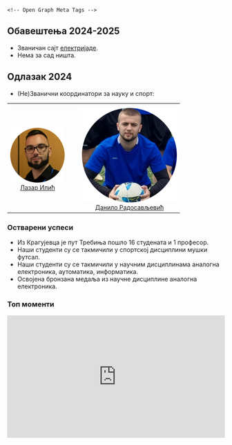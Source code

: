 <head>
  <meta charset="utf-8">
  <meta http-equiv="X-UA-Compatible" content="IE=edge">
  <meta name="viewport" content="width=device-width, initial-scale=1.0">
  <title>Електријада КГ</title>
  <link rel="apple-touch-icon" sizes="180x180" href="https://raw.githubusercontent.com/eirkg/elektrijada/refs/heads/main/.slike/apple-touch-icon.png">
  <link rel="icon" type="image/png" sizes="32x32" href="https://raw.githubusercontent.com/eirkg/elektrijada/refs/heads/main/.slike/favicon-32x32.png">
  <link rel="icon" type="image/png" sizes="16x16" href="https://raw.githubusercontent.com/eirkg/elektrijada/refs/heads/main/.slike/favicon-16x16.png">
  <link rel="manifest" href="https://raw.githubusercontent.com/eirkg/elektrijada/refs/heads/main/.slike/site.webmanifest">

    <!-- Open Graph Meta Tags -->
  <meta property="og:title" content="Електријада КГ">
  <meta property="og:image" content="https://raw.githubusercontent.com/eirkg/elektrijada/refs/heads/main/.slike/android-chrome-512x512.png">
  <meta property="og:type" content="website">
  <meta property="og:site_name" content="Електријада КГ">

    
  <!-- Add favicon link -->
  <link rel="icon" href="{{ site.favicon | default: '/.slike/favicon.ico' }}" type="image/x-icon">
  <script src="https://code.jquery.com/jquery-3.6.0.min.js"></script>
  <!-- Slick CSS -->
  <link rel="stylesheet" type="text/css" href="https://cdn.jsdelivr.net/npm/slick-carousel@1.8.1/slick/slick.css"/>
  <link rel="stylesheet" type="text/css" href="https://cdn.jsdelivr.net/npm/slick-carousel@1.8.1/slick/slick-theme.css"/>

  <!-- Slick JS -->
  <script type="text/javascript" src="https://cdn.jsdelivr.net/npm/slick-carousel@1.8.1/slick/slick.min.js"></script>


</head>

## Обавештења 2024-2025

* Званичан сајт [електријаде](https://www.elektrijada.net/).
* Нема за сад ништа.

<!-- Данило тест комит -->

## Одлазак 2024

* (Не)Званични координатори за науку и спорт:

<table style="width: 400px; text-align: center; border: none;">
  <tr>
    <td style="padding-right:20px;padding-top:10px">
      <img src="https://raw.githubusercontent.com/eirkg/elektrijada/refs/heads/main/.slike/koordinator_nauka.png" width="150" />
      <br />
      <a href="https://mail.google.com/mail/?view=cm&fs=1&tf=1&to=lazar@uni.kg.ac.rs">Лазар Илић</a>
    </td>
    <td style="padding-left:20px;padding-top: 10px;">
      <img src="https://raw.githubusercontent.com/eirkg/elektrijada/refs/heads/main/.slike/koordinator_sport.png" width="150" />
      <br />
      <a href="https://mail.google.com/mail/?view=cm&fs=1&tf=1&to=radosavljevicdanilo333@gmail.com">Данило Радосављевић</a>
    </td>
  </tr>
</table>




### Остварени успеси

 * Из Крагујевца је пут Требиња пошло 16 студената и 1 професор.
 * Наши студенти су се такмичили у спортској дисциплини мушки футсал.
 * Наши студенти су се такмичили у научним дисциплинама аналогна електроника, аутоматика, информатика.
 * Освојена бронзана медаља из научне дисциплине аналогна електроника.


### Топ моменти


<div style="position: relative; padding-bottom: 56.25%; height: 0; overflow: hidden; max-width: 100%; background: #000;">
  <iframe 
      src="https://www.youtube.com/embed/6bFPemZ9j1c" 
      title="Elektrijada Official Aftermovie 2024" 
      frameborder="0" 
      style="position: absolute; top: 0; left: 0; width: 100%; height: 100%;" 
      allow="accelerometer; autoplay; clipboard-write; encrypted-media; gyroscope; picture-in-picture; web-share" 
      referrerpolicy="strict-origin-when-cross-origin" 
      allowfullscreen>
  </iframe>
</div>

<!-- Slick JS -->


  <style>
    /* Fullscreen modal */
    #fullscreenModal {
      display: none;
      position: fixed;
      top: 0;
      left: 0;
      width: 100%;
      height: 100%;
      background-color: rgba(0, 0, 0, 0.8);
      z-index: 1000;
    }
    #fullscreenModal img {
      width: 100%;
      height: auto;
      position: absolute;
      top: 50%;
      left: 50%;
      transform: translate(-50%, -50%);
    }
    #closeModal {
      position: absolute;
      top: 20px;
      right: 20px;
      font-size: 30px;
      color: white;
      cursor: pointer;
    }
    /* Slick slider styling */
    .slider div {
      outline: none;
    }
    img {
      width: 100%;
      height: auto;
      cursor: pointer;
    }
  </style>
</head>
<body>
  <div id="gallery" class="slider"></div>

  <!-- Fullscreen Modal -->
  <div id="fullscreenModal">
    <span id="closeModal">&times;</span>
    <img id="fullscreenImage" src="" alt="">
  </div>

  <script src="https://code.jquery.com/jquery-3.6.0.min.js"></script>
  <script src="https://cdnjs.cloudflare.com/ajax/libs/slick-carousel/1.8.1/slick.min.js"></script>
  <script>
    const folderId = '1_rQYqr1xVrXL_D_ZgkSiEhKMn1MdrPRu';
    const API_KEY = '{{API_KEY}}';

    // Open the fullscreen image
    function openFullscreenImage(imageSrc) {
      const modal = document.getElementById('fullscreenModal');
      const fullscreenImage = document.getElementById('fullscreenImage');
      modal.style.display = 'block';
      fullscreenImage.src = imageSrc;
    }

    // Close the fullscreen image
    document.getElementById('closeModal').onclick = function() {
      document.getElementById('fullscreenModal').style.display = 'none';
    };

    fetch(`https://www.googleapis.com/drive/v3/files?q='${folderId}'+in+parents&key=${API_KEY}&fields=files(id,name,mimeType)`)
      .then(response => response.json())
      .then(data => {
        const gallery = document.getElementById('gallery');

        data.files.forEach(file => {
          const mimeType = file.mimeType;
          let element;

          if (mimeType.startsWith('video/')) {
            element = document.createElement('iframe');
            element.src = `https://drive.google.com/file/d/${file.id}/preview`;
            element.allow = "autoplay; encrypted-media";
          } else if (mimeType.startsWith('image/')) {
            element = document.createElement('img');
            element.src = `https://lh3.googleusercontent.com/d/${file.id}`;
            element.alt = file.name;
            element.onclick = function () {
              openFullscreenImage(`https://lh3.googleusercontent.com/d/${file.id}`);
            };
          }

          if (element) {
            const slide = document.createElement('div');
            slide.appendChild(element);
            gallery.appendChild(slide);
          }
        });

        // Initialize Slick Slider
        $('.slider').slick({
          dots: true,
          infinite: true,
          speed: 500,
          slidesToShow: 1,
          slidesToScroll: 1,
          autoplay: true,
          autoplaySpeed: 3000,
        });
      })
      .catch(error => console.error('Error fetching files:', error));
  </script>